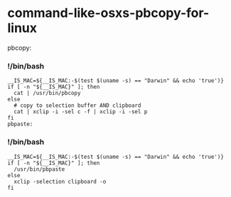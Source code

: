 
# command-like-osxs-pbcopy-for-linux


pbcopy:

### !/bin/bash
	
	__IS_MAC=${__IS_MAC:-$(test $(uname -s) == "Darwin" && echo 'true')}
	if [ -n "${__IS_MAC}" ]; then
	  cat | /usr/bin/pbcopy
	else
	  # copy to selection buffer AND clipboard
	  cat | xclip -i -sel c -f | xclip -i -sel p
	fi
	pbpaste:

### !/bin/bash

	__IS_MAC=${__IS_MAC:-$(test $(uname -s) == "Darwin" && echo 'true')}
	if [ -n "${__IS_MAC}" ]; then
	  /usr/bin/pbpaste
	else
	  xclip -selection clipboard -o
	fi
